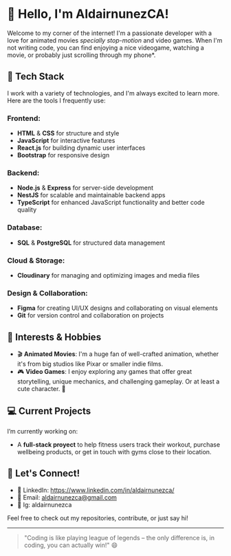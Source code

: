 # 👋 Hello, I'm AldairnunezCA!

Welcome to my corner of the internet! I'm a passionate developer with a love for animated movies *specially stop-motion* and video games. When I'm not writing code, you can find enjoying a nice videogame, watching a movie, or probably just scrolling through my phone*.

## 🚀 Tech Stack
I work with a variety of technologies, and I'm always excited to learn more. Here are the tools I frequently use:

### Frontend:
- **HTML** & **CSS** for structure and style
- **JavaScript** for interactive features
- **React.js** for building dynamic user interfaces
- **Bootstrap** for responsive design

### Backend:
- **Node.js** & **Express** for server-side development
- **NestJS** for scalable and maintainable backend apps
- **TypeScript** for enhanced JavaScript functionality and better code quality

### Database:
- **SQL** & **PostgreSQL** for structured data management

### Cloud & Storage:
- **Cloudinary** for managing and optimizing images and media files

### Design & Collaboration:
- **Figma** for creating UI/UX designs and collaborating on visual elements
- **Git** for version control and collaboration on projects

## 🌟 Interests & Hobbies
- 🎬 **Animated Movies**: I'm a huge fan of well-crafted animation, whether it's from big studios like Pixar or smaller indie films.
- 🎮 **Video Games**: I enjoy exploring any games that offer great storytelling, unique mechanics, and challenging gameplay. Or at least a cute character. 🤗

## 💻 Current Projects
I’m currently working on:
- A **full-stack proyect** to help fitness users track their workout, purchase wellbeing products, or get in touch with gyms close to their location.
  
## 💬 Let's Connect!
- 💼 LinkedIn: https://www.linkedin.com/in/aldairnunezca/
- 📧 Email: aldairnunezca@gmail.com
- 📸 Ig: aldairnunezca 

Feel free to check out my repositories, contribute, or just say hi!

---

> "Coding is like playing league of legends – the only difference is, in coding, you can actually win!" 😄
